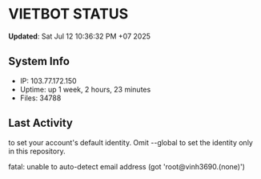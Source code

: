 # VIETBOT STATUS
**Updated**: Sat Jul 12 10:36:32 PM +07 2025

## System Info
- IP: 103.77.172.150
- Uptime: up 1 week, 2 hours, 23 minutes
- Files: 34788

## Last Activity

to set your account's default identity.
Omit --global to set the identity only in this repository.

fatal: unable to auto-detect email address (got 'root@vinh3690.(none)')
